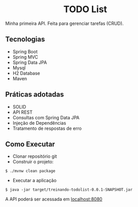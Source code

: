 <h1 align="center">
TODO List
</h1>

Minha primeira API. Feita para gerenciar tarefas (CRUD).

## Tecnologias
- Spring Boot
- Spring MVC
- Spring Data JPA
- Mysql
- H2 Database
- Maven

## Práticas adotadas
- SOLID
- API REST
- Consultas com Spring Data JPA
- Injeção de Dependências
- Tratamento de respostas de erro

## Como Executar
- Clonar repositório git
- Construir o projeto:
```
$ ./mvnw clean package
```
- Executar a aplicação
```
$ java -jar target/treinando-todolist-0.0.1-SNAPSHOT.jar
```
A API poderá ser acessada em [localhost:8080](https://localhost:8080)
